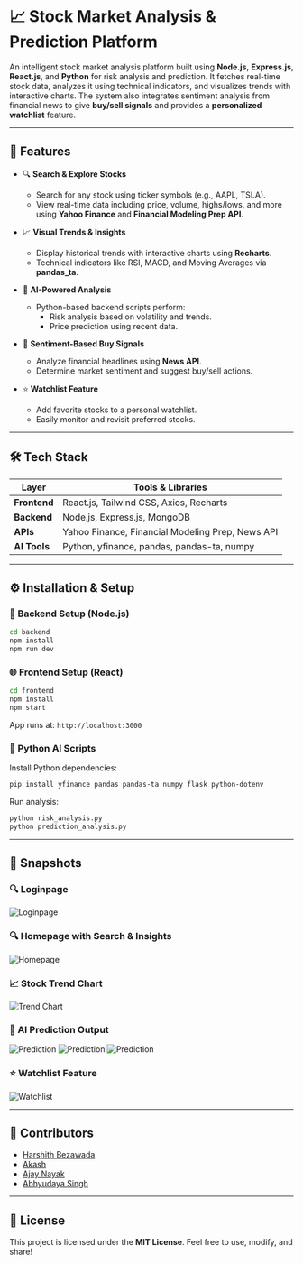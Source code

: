 # 📈 Stock Market Analysis & Prediction Platform

An intelligent stock market analysis platform built using **Node.js**, **Express.js**, **React.js**, and **Python** for risk analysis and prediction. It fetches real-time stock data, analyzes it using technical indicators, and visualizes trends with interactive charts. The system also integrates sentiment analysis from financial news to give **buy/sell signals** and provides a **personalized watchlist** feature.

---

## 🚀 Features

- 🔍 **Search & Explore Stocks**  
  - Search for any stock using ticker symbols (e.g., AAPL, TSLA).
  - View real-time data including price, volume, highs/lows, and more using **Yahoo Finance** and **Financial Modeling Prep API**.

- 📈 **Visual Trends & Insights**  
  - Display historical trends with interactive charts using **Recharts**.
  - Technical indicators like RSI, MACD, and Moving Averages via **pandas_ta**.

- 🧠 **AI-Powered Analysis**  
  - Python-based backend scripts perform:
    - Risk analysis based on volatility and trends.
    - Price prediction using recent data.

- 📰 **Sentiment-Based Buy Signals**  
  - Analyze financial headlines using **News API**.
  - Determine market sentiment and suggest buy/sell actions.

- ⭐ **Watchlist Feature**  
  - Add favorite stocks to a personal watchlist.
  - Easily monitor and revisit preferred stocks.

---

## 🛠 Tech Stack

| Layer       | Tools & Libraries                                         |
|-------------|-----------------------------------------------------------|
| **Frontend** | React.js, Tailwind CSS, Axios, Recharts                  |
| **Backend**  | Node.js, Express.js, MongoDB                             |
| **APIs**     | Yahoo Finance, Financial Modeling Prep, News API         |
| **AI Tools** | Python, yfinance, pandas, pandas-ta, numpy               |

---

## ⚙️ Installation & Setup

### 🔧 Backend Setup (Node.js)

```bash
cd backend
npm install
npm run dev
```


### 🌐 Frontend Setup (React)

```bash
cd frontend
npm install
npm start
```

App runs at: `http://localhost:3000`

### 🧠 Python AI Scripts

Install Python dependencies:

```bash
pip install yfinance pandas pandas-ta numpy flask python-dotenv
```

Run analysis:

```bash
python risk_analysis.py
python prediction_analysis.py
```

---

## 📸 Snapshots

### 🔍 Loginpage
![Loginpage](assets/Loginpage.jpeg)

### 🔍 Homepage with Search & Insights  
![Homepage](assets/trendcharts.jpeg)

### 📈 Stock Trend Chart  
![Trend Chart](assets/homepage.jpeg)

### 🧠 AI Prediction Output  
![Prediction](assets/predictions.jpeg)
![Prediction](assets/predictions2.jpeg)
![Prediction](assets/predictions3.jpeg)

### ⭐ Watchlist Feature  
![Watchlist](assets/watchlist.jpeg)

---

## 🤝 Contributors

- [Harshith Bezawada](https://github.com/Harshith20B)
- [Akash](https://github.com/anayakgit)
- [Ajay Nayak](https://github.com/username3)
- [Abhyudaya Singh](https://github.com/Drotum)

---

## 📃 License

This project is licensed under the **MIT License**. Feel free to use, modify, and share!
